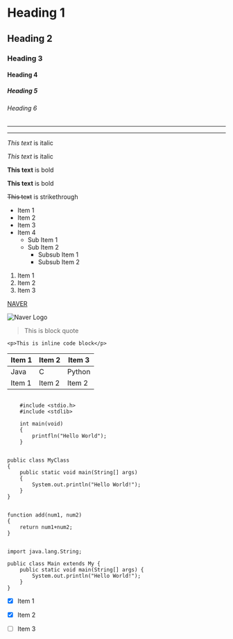 <!-- Heading -->
# Heading 1
## Heading 2
### Heading 3
#### Heading 4
##### Heading 5
###### Heading 6

<!-- Horizontal Rule -->
---
___

<!-- Emphasis -->
<!-- Italic -->
*This text* is italic

_This text_ is italic

<!-- Bold -->
**This text** is bold

__This text__ is bold

<!-- Strikethrough -->
~~This text~~ is strikethrough

<!-- UL -->
* Item 1
* Item 2
* Item 3
* Item 4
    * Sub Item 1
    * Sub Item 2
        * Subsub Item 1
        * Subsub Item 2

<!-- OL -->
1. Item 1
1. Item 2
1. Item 3

<!-- Link -->
[NAVER](http://www.naver.com "Naver")

<!-- Image -->
![Naver Logo](https://s.pstatic.net/static/www/img/uit/sp_main_947f65.png)

<!-- Block quote -->
> This is block quote

<!-- code block -->
`<p>This is inline code block</p>`

<!-- Github markdown flavor -->

<!-- Table -->
| Item 1 | Item 2 | Item 3 |
| ------ | ------ | ------ |
| Java   | C      | Python |
| Item 1 | Item 2 | Item 2 |

<!-- Program Language -->
```

    #include <stdio.h>
    #include <stdlib>

    int main(void)
    {
        printfln("Hello World"); 
    }

```


``` 

public class MyClass 
{
    public static void main(String[] args) 
    {
        System.out.println("Hello World!"); 
    }
}

```

```

function add(num1, num2)
{
    return num1+num2; 
}

```

```

import java.lang.String; 

public class Main extends My {
    public static void main(String[] args) {
        System.out.println("Hello World!"); 
    }
}

```

<!-- Task List -->

* [x] Item 1
* [x] Item 2
* [ ] Item 3

